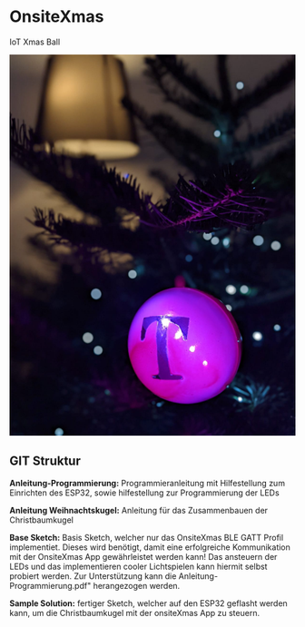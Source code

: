 # OnsiteXmas
IoT Xmas Ball

![alt text](images/OnsiteXmas.jpg)

## GIT Struktur

**Anleitung-Programmierung:** Programmieranleitung mit Hilfestellung zum Einrichten des ESP32, sowie hilfestellung zur Programmierung der LEDs

**Anleitung Weihnachtskugel:** Anleitung für das Zusammenbauen der Christbaumkugel

**Base Sketch:** Basis Sketch, welcher nur das OnsiteXmas BLE GATT Profil implementiet. Dieses wird benötigt, damit eine erfolgreiche Kommunikation mit der OnsiteXmas App gewährleistet werden kann! Das ansteuern der LEDs und das implementieren cooler Lichtspielen kann hiermit selbst probiert werden. Zur Unterstützung kann die Anleitung-Programmierung.pdf" herangezogen werden.

**Sample Solution:** fertiger Sketch, welcher auf den ESP32 geflasht werden kann, um die Christbaumkugel mit der onsiteXmas App zu steuern.